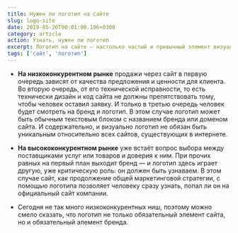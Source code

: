 ```yaml
---
title: Нужен ли логотип на сайте
slug: logo-site
date: 2019-05-26T00:01:00.196+0300
category: article
action: Узнать, нужен ли логотип
excerpt: Логотип на сайте — настолько частый и привычный элемент визуальной композиции и навигации внутри сайта, что его всё-таки можно назвать обязательным элементом любого сайта, так как посетители ожидают его увидеть.
tags: ['сайт', 'логотип']
---
```


- **На низкоконкурентном рынке** продажи через сайт в первую очередь зависят от качества предложения и ценности для клиента. Во вторую очередь, от его технической исправности, то есть технически дизайн и код сайта не должны препятствовать тому, чтобы человек оставил заявку. И только в третью очередь человек будет смотреть на бренд и логотип. В этом случае логотип может быть обычным текстовым блоком с названием бренда или доменом сайта. И содержательно, и визуально логотип не обязан быть уникальным относительно всех сайтов, существующих в интернете.

- **На высококонкурентном рынке** уже встаёт вопрос выбора между поставщиками услуг или товаров и доверия к ним. При прочих равных на первый план выходит бренд — и логотип здесь играет другую, уже критическую роль: он должен быть узнаваем. В этом случае сайт, как продолжение общей маркетинговой стратегии, с помощью логотипа позволяет человеку сразу узнать, попал ли он на официальный сайт компании.

- Сегодня не так много низкоконкурентных ниш, поэтому можно смело сказать, что логотип не только обязательный элемент сайта, но и обязательный элемент бренда.
